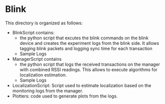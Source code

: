 # Blink

This directory is organized as follows:
- BlinkScript contains:
  - the python script that excutes the blink commands on the blink device and creates the experiment logs from the blink side. It allows tagging blink packets and logging sync time for each transaction
  - Sample Logs
- ManagerScript contains 
  - the python script that logs the received transactions on the manager with combined RSSI readings. This allows to execute algorithms for localization estimation.
  - Sample Logs
- LocalizationScript: Script used to estimate localization based on the monitoring logs from the manager.
- Plotters: code used to generate plots from the logs.

